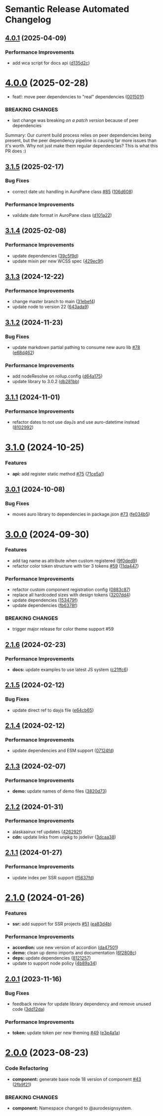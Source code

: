 # Semantic Release Automated Changelog

## [4.0.1](https://github.com/AlaskaAirlines/auro-pane/compare/v4.0.0...v4.0.1) (2025-04-09)


### Performance Improvements

* add wca script for docs api ([d135d2c](https://github.com/AlaskaAirlines/auro-pane/commit/d135d2c5eeaf3202e4c20da263f73bfffbab6e17))

# [4.0.0](https://github.com/AlaskaAirlines/auro-pane/compare/v3.1.5...v4.0.0) (2025-02-28)


* feat!: move peer dependencies to "real" dependencies ([001501f](https://github.com/AlaskaAirlines/auro-pane/commit/001501f2695ccca90166693c3fa57c0b62e03deb))


### BREAKING CHANGES

* last change was breaking _on a patch version_ because of peer dependencies

Summary:
  Our current build process relies on peer dependencies being present, but
  the peer dependency pipeline is causing far more issues than it's worth.
  Why not just make them regular dependencies? This is what this PR does :)

## [3.1.5](https://github.com/AlaskaAirlines/auro-pane/compare/v3.1.4...v3.1.5) (2025-02-17)


### Bug Fixes

* correct date utc handling in AuroPane class [#85](https://github.com/AlaskaAirlines/auro-pane/issues/85) ([106d608](https://github.com/AlaskaAirlines/auro-pane/commit/106d60810430f60461db21a6ddcd0e8876d43be7))


### Performance Improvements

* validate date format in AuroPane class ([d101a22](https://github.com/AlaskaAirlines/auro-pane/commit/d101a22ccdb76f4d19087d2076c441c3794cd498))

## [3.1.4](https://github.com/AlaskaAirlines/auro-pane/compare/v3.1.3...v3.1.4) (2025-02-08)


### Performance Improvements

* update dependencies ([39c5f9d](https://github.com/AlaskaAirlines/auro-pane/commit/39c5f9d94965479d1db48c52a4bbe6e66ef9abfe))
* update mixin per new WCSS spec ([429ec9f](https://github.com/AlaskaAirlines/auro-pane/commit/429ec9fa224a9a1032fe47c7f73889e96084e5ef))

## [3.1.3](https://github.com/AlaskaAirlines/auro-pane/compare/v3.1.2...v3.1.3) (2024-12-22)


### Performance Improvements

* change master branch to main ([31ebef4](https://github.com/AlaskaAirlines/auro-pane/commit/31ebef45b324c146c9b8514b7deb9295a1707620))
* update node to version 22 ([643ada9](https://github.com/AlaskaAirlines/auro-pane/commit/643ada992f2c40d498250be65ddbf9895866eed6))

## [3.1.2](https://github.com/AlaskaAirlines/auro-pane/compare/v3.1.1...v3.1.2) (2024-11-23)


### Bug Fixes

* update markdown partial pathing to consume new auro lib [#78](https://github.com/AlaskaAirlines/auro-pane/issues/78) ([e68d462](https://github.com/AlaskaAirlines/auro-pane/commit/e68d462b030967a8f96f248cde3945a1f0381e07))


### Performance Improvements

* add nodeResolve on rollup.config ([d64a175](https://github.com/AlaskaAirlines/auro-pane/commit/d64a175a2f40b6dbe5ec46fac4bfbe73d09e8950))
* update library to 3.0.2 ([db281bb](https://github.com/AlaskaAirlines/auro-pane/commit/db281bbaf84edf7821f1cba9791051474f21ae0e))

## [3.1.1](https://github.com/AlaskaAirlines/auro-pane/compare/v3.1.0...v3.1.1) (2024-11-01)


### Performance Improvements

* refactor dates to not use dayJs and use auro-datetime instead ([8102992](https://github.com/AlaskaAirlines/auro-pane/commit/810299227ba53d2c647a57c03397e5934f21376c))

# [3.1.0](https://github.com/AlaskaAirlines/auro-pane/compare/v3.0.1...v3.1.0) (2024-10-25)


### Features

* **api:** add register static method [#75](https://github.com/AlaskaAirlines/auro-pane/issues/75) ([71ce5a1](https://github.com/AlaskaAirlines/auro-pane/commit/71ce5a1b52c80aa7fe324fa5174e2967dd23d452))

## [3.0.1](https://github.com/AlaskaAirlines/auro-pane/compare/v3.0.0...v3.0.1) (2024-10-08)


### Bug Fixes

* moves auro library to dependencies in package.json [#73](https://github.com/AlaskaAirlines/auro-pane/issues/73) ([fe034b5](https://github.com/AlaskaAirlines/auro-pane/commit/fe034b5ab074c97949153225ae2e285dfc14c631))

# [3.0.0](https://github.com/AlaskaAirlines/auro-pane/compare/v2.1.6...v3.0.0) (2024-09-30)


### Features

* add tag name as attribute when custom registered ([9f0ded9](https://github.com/AlaskaAirlines/auro-pane/commit/9f0ded99f0032293eb4c6998175e16e66a5e8a56))
* refactor color token structure with tier 3 tokens [#59](https://github.com/AlaskaAirlines/auro-pane/issues/59) ([11da447](https://github.com/AlaskaAirlines/auro-pane/commit/11da447e986f542798adf5abd1f04de1e1b2ea47))


### Performance Improvements

* refactor custom component registration config ([0883c87](https://github.com/AlaskaAirlines/auro-pane/commit/0883c87c2b55efa34dedc4fa9ea1b3f2f869bd10))
* replace all hardcoded sizes with design tokens ([3207dd4](https://github.com/AlaskaAirlines/auro-pane/commit/3207dd41ebfc34326da0b4639a4587bef1bbe7e7))
* update dependencies ([153479f](https://github.com/AlaskaAirlines/auro-pane/commit/153479f67672cf7e28cd69214d3ae2725021a1b6))
* update dependencies ([fb6378f](https://github.com/AlaskaAirlines/auro-pane/commit/fb6378f80669ec36050523c2794719c43772a65f))


### BREAKING CHANGES

* trigger major release for color theme support #59

## [2.1.6](https://github.com/AlaskaAirlines/auro-pane/compare/v2.1.5...v2.1.6) (2024-02-23)


### Performance Improvements

* **docs:** update examples to use latest JS system ([c21ffc6](https://github.com/AlaskaAirlines/auro-pane/commit/c21ffc6da76123b5bc11dde7b486e0adc49fa917))

## [2.1.5](https://github.com/AlaskaAirlines/auro-pane/compare/v2.1.4...v2.1.5) (2024-02-12)


### Bug Fixes

* update direct ref to dayjs file ([e64cb65](https://github.com/AlaskaAirlines/auro-pane/commit/e64cb65e09d954f18e77e2cb93f01800a0c1f04b))

## [2.1.4](https://github.com/AlaskaAirlines/auro-pane/compare/v2.1.3...v2.1.4) (2024-02-12)


### Performance Improvements

* update dependencies and ESM support ([07124fd](https://github.com/AlaskaAirlines/auro-pane/commit/07124fd724d5d2453b0aa169389e81bd56df022e))

## [2.1.3](https://github.com/AlaskaAirlines/auro-pane/compare/v2.1.2...v2.1.3) (2024-02-07)


### Performance Improvements

* **demo:** update names of demo files ([3820d73](https://github.com/AlaskaAirlines/auro-pane/commit/3820d7385d6d2ffc757fd1dbbe0a5229429e7d26))

## [2.1.2](https://github.com/AlaskaAirlines/auro-pane/compare/v2.1.1...v2.1.2) (2024-01-31)


### Performance Improvements

* alaskaairux ref updates ([426292f](https://github.com/AlaskaAirlines/auro-pane/commit/426292fec936d87e8a9b81f08063534483d77e64))
* **cdn:** update links from unpkg to jsdelivr ([3dcaa38](https://github.com/AlaskaAirlines/auro-pane/commit/3dcaa38603a1296dba231968b7097b6903dbac5a))

## [2.1.1](https://github.com/AlaskaAirlines/auro-pane/compare/v2.1.0...v2.1.1) (2024-01-27)


### Performance Improvements

* update index per SSR support ([f5637fd](https://github.com/AlaskaAirlines/auro-pane/commit/f5637fdab3e3ea18a6d8802458b5ade8cd6f2428))

# [2.1.0](https://github.com/AlaskaAirlines/auro-pane/compare/v2.0.1...v2.1.0) (2024-01-26)


### Features

* **ssr:** add support for SSR projects [#51](https://github.com/AlaskaAirlines/auro-pane/issues/51) ([ea83d4b](https://github.com/AlaskaAirlines/auro-pane/commit/ea83d4bc21b2df9307d45f4dae9daf8289f1368b))


### Performance Improvements

* **accordion:** use new version of accordion ([da47501](https://github.com/AlaskaAirlines/auro-pane/commit/da47501cd3b3f7a37830a0a31754a21a5ef406a5))
* **demo:** clean up demo imports and documentation ([6f2808c](https://github.com/AlaskaAirlines/auro-pane/commit/6f2808cf0b409c4d5a46f51ca026451481f9b092))
* **deps:** update dependencies ([8121257](https://github.com/AlaskaAirlines/auro-pane/commit/81212570ba84b6c460b4d968a3551d9488fab5e0))
* update to support node policy ([4b89a34](https://github.com/AlaskaAirlines/auro-pane/commit/4b89a34c839e6b3a1ba4f0250fde2c6981a24175))

## [2.0.1](https://github.com/AlaskaAirlines/auro-pane/compare/v2.0.0...v2.0.1) (2023-11-16)


### Bug Fixes

* feedback review for update library dependency and remove unused code ([3dd12da](https://github.com/AlaskaAirlines/auro-pane/commit/3dd12da428ebdb81858e77e787c51ba2e2a484ed))


### Performance Improvements

* **token:** update token per new theming [#49](https://github.com/AlaskaAirlines/auro-pane/issues/49) ([e3e4a1a](https://github.com/AlaskaAirlines/auro-pane/commit/e3e4a1a5f4db0644cd8567c7e026702e34ba213c))

# [2.0.0](https://github.com/AlaskaAirlines/auro-pane/compare/v1.2.4...v2.0.0) (2023-08-23)


### Code Refactoring

* **component:** generate base node 18 version of component [#43](https://github.com/AlaskaAirlines/auro-pane/issues/43) ([2fb9f21](https://github.com/AlaskaAirlines/auro-pane/commit/2fb9f214b5eb8af9d9e732c61a8230dc4f45de55))


### BREAKING CHANGES

* **component:** Namespace changed to @aurodesignsystem.
